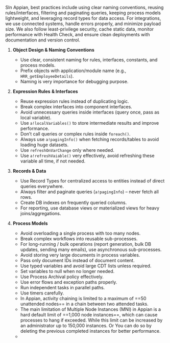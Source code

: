 SIn Appian, best practices include using clear naming conventions, reusing rules/interfaces, filtering and paginating queries, keeping process models lightweight, and leveraging record types for data access. For integrations, we use connected systems, handle errors properly, and minimize payload size. We also follow least-privilege security, cache static data, monitor performance with Health Check, and ensure clean deployments with documentation and version control.

1. **Object Design & Naming Conventions**
	- Use clear, consistent naming for rules, interfaces, constants, and process models.
	- Prefix objects with application/module name (e.g., `HRR_getEmployeeDetails`).
	- Naming is very importance for debugging purpose.
	
2. **Expression Rules** **& Interfaces**
	- Reuse expression rules instead of duplicating logic.
	- Break complex interfaces into component interfaces.
	- Avoid unnecessary queries inside interfaces (query once, pass as local variable).
	- Use `a!localVariables()` to store intermediate results and improve performance.
	- Don’t call queries or complex rules inside `foreach()`.
	- Always use `a!pagingInfo()` when fetching records/tables to avoid loading huge datasets.
	- Use `refreshOnVarChange` only where needed.
	- Use `a!refreshVaiable()` very effectively, avoid refreshing these variable all time, if not needed.
	
3. **Records & Data**
	- Use Record Types for centralized access to entities instead of direct queries everywhere.
	- Always filter and paginate queries (`a!pagingInfo`) – never fetch all rows.
	- Create DB indexes on frequently queried columns.
	- For reporting, use database views or materialized views for heavy joins/aggregations.
	
4. **Process Models**
	-  Avoid overloading a single process with too many nodes.
	- Break complex workflows into reusable sub-processes.
	- For long-running / bulk operations (report generation, bulk DB updates, sending many emails), use asynchronous sub-processes.
	- Avoid storing very large documents in process variables.
	- Pass only document IDs instead of document content.
	- Use typed variables and avoid large CDT lists unless required.
	- Set variables to null when no longer needed.
	- Use Process Archival policy effectively.
	- Use error flows and exception paths properly.
	- Run independent tasks in parallel paths.
	- Use timers carefully.
	- In Appian, activity chaining is limited to a maximum of ==50 unattended nodes== in a chain between two attended tasks.
	- The main limitation of Multiple Node Instances (MNI) in Appian is a hard default limit of ==1,000 node instances==, which can cause processes to hang if exceeded. While this limit can be increased by an administrator up to 150,000 instances. Or You  can do so by deleting the previous completed instances for better performance.
	- 